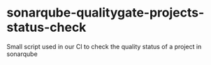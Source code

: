# sonarqube-qualitygate-projects-status-check
Small script used in our CI to check the quality status of a project in sonarqube
